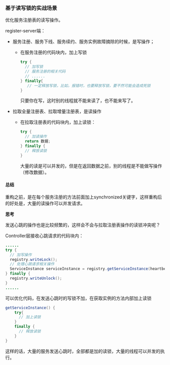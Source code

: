 ### 基于读写锁的实战场景

优化服务注册表的读写操作。

register-server端：

- 服务注册、服务下线、服务续约、服务实例故障摘除的时候，是写操作；

  - 在服务注册的代码块内，加上写锁

    ```java
    try {
      // 加写锁
      // 服务注册的相关代码
      // ......
    } finally{
       // 一定释放写锁，比如，报错时，也要释放写锁，要不然可能会造成死锁
    }
    ```

    只要你在写，这时别的线程就不能来读了，也不能来写了。

- 拉取全量注册表、拉取增量注册表，是读操作

  - 在拉取注册表的代码块内，加上读锁：

    ```java
    try {
      // 加读操作
      return 数据;
    } finally {
      // 释放读锁
    }
    ```

    大量的读是可以并发的，但是在返回数据之前，别的线程是不能做写操作（修改数据）。

#### 总结

重构之前，是在每个服务注册的方法前面加上synchronized关键字，这样重构后的好处是，大量的读操作可以并发请求。

**思考**

发送心跳的操作也是比较频繁的，这样会不会与拉取注册表操作的读锁冲突呢？

Controller层接收心跳请求的代码块内：

```java
......
try {
  // 加写操作
  registry.writeLock();
  // 处理心跳请求相关操作
  ServiceInstance serviceInstance = registry.getServiceInstance(heartbeatRequest.getServiceName(),heartbeatRequest.getServiceInstanceId());
} finally {
  registry.writeUnlock();
}
......
```

可以优化代码，在发送心跳时的写锁不加，在获取实例的方法内部加上读锁

```java
getServiceInstance() {
	try{
	  // 加上读锁
	} 
	finally {
	  // 释放读锁
	}
}
```

这样的话，大量的服务发送心跳时，全部都是加的读锁，大量的线程可以并发的执行。